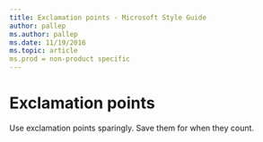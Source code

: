 ```yaml
---
title: Exclamation points - Microsoft Style Guide
author: pallep
ms.author: pallep
ms.date: 11/19/2016
ms.topic: article
ms.prod = non-product specific
---
```


# Exclamation points

Use exclamation points sparingly. Save them for when they count.
